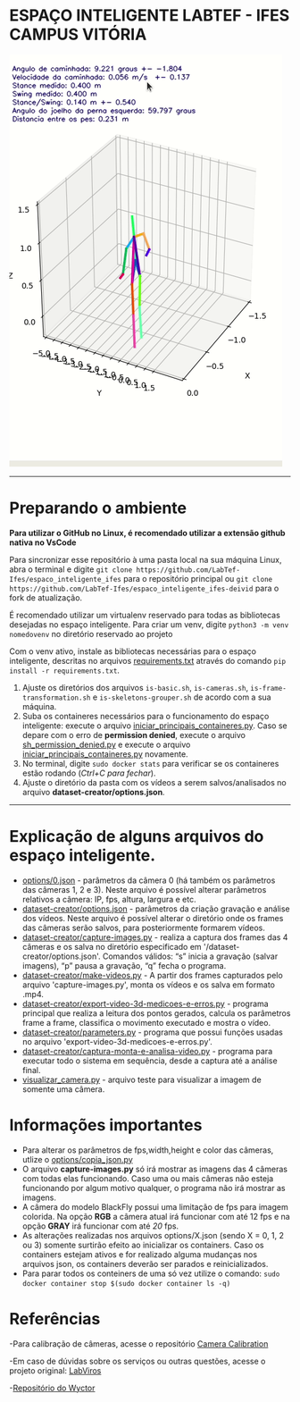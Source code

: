 # ESPAÇO INTELIGENTE LABTEF - IFES CAMPUS VITÓRIA

![Reconstrução tridimensional](https://github.com/wyctorfogos/ESPACOINTELIGENTE-IFES/blob/main/caminhada.gif)

---
# Preparando o ambiente

**Para utilizar o GitHub no Linux, é recomendado utilizar a extensão github nativa no VsCode**

Para sincronizar esse repositório à uma pasta local na sua máquina Linux, abra o terminal e digite `git clone https://github.com/LabTef-Ifes/espaco_inteligente_ifes` para o repositório principal ou `git clone https://github.com/LabTef-Ifes/espaco_inteligente_ifes-deivid` para o fork de atualização.

É recomendado utilizar um virtualenv reservado para todas as bibliotecas desejadas no espaço inteligente.
Para criar um venv, digite `python3 -m venv nomedovenv` no diretório reservado ao projeto

Com o venv ativo, instale as bibliotecas necessárias para o espaço inteligente, descritas no arquivos [requirements.txt](requirements.txt) através do comando `pip install -r requirements.txt`.

1. Ajuste os diretórios dos arquivos `is-basic.sh`, `is-cameras.sh`, `is-frame-transformation.sh` e `is-skeletons-grouper.sh` de acordo com a sua máquina.
2. Suba os containeres necessários para o funcionamento do espaço inteligente: execute o arquivo [iniciar_principais_containeres.py](iniciar_principais_containeres.py). Caso se depare com o erro de **permission denied**, execute o arquivo [sh_permission_denied.py](sh_permission_denied.py) e execute o arquivo [iniciar_principais_containeres.py](iniciar_principais_containeres.py) novamente.
3. No terminal, digite `sudo docker stats` para verificar se os containeres estão rodando (*Ctrl+C para fechar*). 
4. Ajuste o diretório da pasta com os vídeos a serem salvos/analisados no arquivo **dataset-creator/options.json**.

---
# Explicação de alguns arquivos do espaço inteligente.

- [options/0.json](options/0.json) - parâmetros da câmera 0 (há também os parâmetros das câmeras 1, 2 e 3). Neste arquivo é possível alterar parâmetros relativos a câmera: IP, fps, altura, largura e etc.
- [dataset-creator/options.json](dataset-creator/options.json) - parâmetros da criação gravação e análise dos vídeos. Neste arquivo é possível alterar o diretório onde os frames das câmeras serão salvos, para posteriormente formarem vídeos. 
- [dataset-creator/capture-images.py](dataset-creator/capture-images.py) - realiza a captura dos frames das 4 câmeras e os salva no diretório especificado em '/dataset-creator/options.json'. Comandos válidos: “s” inicia a gravação (salvar imagens), “p” pausa a gravação, “q” fecha o programa.
- [dataset-creator/make-videos.py](/dataset-creator/make-videos.py) - A partir dos frames capturados pelo arquivo 'capture-images.py', monta os vídeos e os salva em formato .mp4.
- [dataset-creator/export-video-3d-medicoes-e-erros.py](dataset-creator/export-video-3d-medicoes-e-erros.py) - programa principal que realiza a leitura dos pontos gerados, calcula os parâmetros frame a frame, classifica o movimento executado e mostra o vídeo.
- [dataset-creator/parameters.py](dataset-creator/parameters.py) - programa que possui funções usadas no arquivo 'export-video-3d-medicoes-e-erros.py'.
- [dataset-creator/captura-monta-e-analisa-video.py](dataset-creator/captura-monta-e-analisa-video.py) - programa para executar todo o sistema em sequência, desde a captura até a análise final.
- [visualizar_camera.py](visualizar_camera.py) - arquivo teste para visualizar a imagem de somente uma câmera.

# Informações importantes


- Para alterar os parâmetros de fps,width,height e color das câmeras, utlize o [options/copia_json.py](options/copia_json.py)
- O arquivo **capture-images.py** só irá mostrar as imagens das 4 câmeras com todas elas funcionando. Caso uma ou mais câmeras não esteja funcionando por algum motivo qualquer, o programa não irá mostrar as imagens.
- A câmera do modelo BlackFly possui uma limitação de fps para imagem colorida. Na opção **RGB** a câmera atual irá funcionar com até 12 fps e na opção **GRAY** irá funcionar com até _20_ fps.
- As alterações realizadas nos arquivos options/X.json (sendo X = 0, 1, 2 ou 3) somente surtirão efeito ao inicializar os containers. Caso os containers estejam ativos e for realizado alguma mudanças nos arquivos json, os containers deverão ser parados e reinicializados.
- Para parar todos os conteiners de uma só vez utilize o comando: `sudo docker container stop $(sudo docker container ls -q)`

# Referências

-Para calibração de câmeras, acesse o repositório [Camera Calibration](https://github.com/LabTef-Ifes/camera-calibration)

-Em caso de dúvidas sobre os serviços ou outras questões, acesse o projeto original: [LabViros](https://github.com/labviros)

-[Repositório do Wyctor](https://github.com/wyctorfogos/ESPACOINTELIGENTE-IFES)
